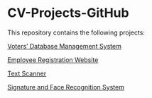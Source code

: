 # CV-Projects-GitHub
 
This repository contains the following projects:

[Voters’ Database Management System](https://github.com/Kanika-Nadar/CV-Projects-GitHub/tree/02f96561e4f92fa4a5680141f4eec6356126defd/Voters_%20db%20project)

[Employee Registration Website](https://github.com/Kanika-Nadar/CV-Projects-GitHub/tree/cc85d96c832939d9891ab8f1cf2342b616f7791b/UserMaster)

[Text Scanner](https://github.com/Kanika-Nadar/CV-Projects-GitHub/blob/7b1539dc0a9892b9166079c0ff53c954777e4d60/Scan%20To%20Text%20-%20Copy.vi)

[Signature and Face Recognition System](https://github.com/Kanika-Nadar/CV-Projects-GitHub/tree/cb9f630fb81c4babd275eb3bc3c567e72e710cac/Biometrics%20System)


